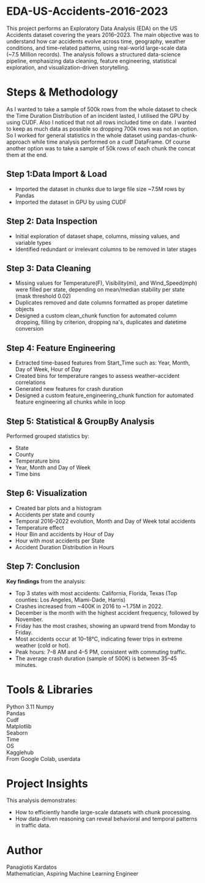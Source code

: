 # **EDA-US-Accidents-2016-2023**  

This project performs an Exploratory Data Analysis (EDA) on the US Accidents dataset covering the years 2016–2023. The main objective was to understand how car accidents evolve across time, geography, weather conditions, and time-related patterns, using real-world large-scale data (~7.5 Million records). The analysis follows a structured data-science pipeline, emphasizing data cleaning, feature engineering, statistical exploration, and visualization-driven storytelling.  

# **Steps & Methodology**  
As I wanted to take a sample of 500k rows from the whole dataset to check the Time Duration Distribution of an incident lasted, I utilised the GPU by using CUDF. Also I noticed that not all rows included time on date. I wanted to keep as much data as possible so dropping 700k rows was not an option. So I worked for general statistics in the whole dataset using pandas-chunk-approach while time analysis performed on a cudf DataFrame. Of course another option was to take a sample of 50k rows of each chunk the concat them at the end.  

## **Step 1:Data Import & Load**  
*  Imported the dataset in chunks due to large file size ~7.5M rows by Pandas   
*  Imported the dataset in GPU by using CUDF  

## **Step 2: Data Inspection**  
*  Initial exploration of dataset shape, columns, missing values, and variable types  
*  Identified redundant or irrelevant columns to be removed in later stages  

## **Step 3: Data Cleaning**  
*  Missing values for Temperature(F), Visibility(mi), and Wind_Speed(mph) were filled per state, depending on mean/median stability per state (mask threshold 0.02)  
*  Duplicates removed and date columns formatted as proper datetime objects  
*  Designed a custom clean_chunk function for automated column dropping, filling by criterion, dropping na's, duplicates and datetime conversion  

## **Step 4: Feature Engineering**  
*  Extracted time-based features from Start_Time such as: Year, Month, Day of Week, Hour of Day  
*  Created bins for temperature ranges to assess weather–accident correlations  
*  Generated new features for crash duration  
*  Designed a custom feature_engineering_chunk function for automated feature engineering all chunks while in loop  

## **Step 5: Statistical & GroupBy Analysis**  
Performed grouped statistics by:  
*  State  
*  County  
*  Temperature bins  
*  Year, Month and Day of Week  
*  Time bins   

## **Step 6: Visualization**  
*  Created bar plots and a histogram  
*  Accidents per state and county  
*  Temporal 2016–2022 evolution, Month and Day of Week total accidents  
*  Temperature effect  
*  Hour Bin and accidents by Hour of Day  
*  Hour with most accidents per State  
*  Accident Duration Distribution in Hours  

## **Step 7: Conclusion**  
**Key findings** from the analysis:  
*  Top 3 states with most accidents: California, Florida, Texas (Top counties: Los Angeles, Miami-Dade, Harris)  
*  Crashes increased from ~400K in 2016 to ~1.75M in 2022.  
*  December is the month with the highest accident frequency, followed by November.  
*  Friday has the most crashes, showing an upward trend from Monday to Friday.  
*  Most accidents occur at 10–18°C, indicating fewer trips in extreme weather (cold or hot).  
*  Peak hours: 7–8 AM and 4–5 PM, consistent with commuting traffic.  
*  The average crash duration (sample of 500K) is between 35–45 minutes.

#  **Tools & Libraries**  
Python 3.11
Numpy  
Pandas  
Cudf  
Matplotlib  
Seaborn  
Time  
OS  
Kagglehub  
From Google Colab, userdata  

# **Project Insights**  
This analysis demonstrates:  
*  How to efficiently handle large-scale datasets with chunk processing.  
*  How data-driven reasoning can reveal behavioral and temporal patterns in traffic data.  

# **Author**
Panagiotis Kardatos  
Mathematician, Aspiring Machine Learning Engineer  
